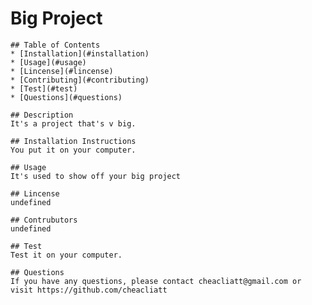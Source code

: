 # Big Project
  
    ## Table of Contents
    * [Installation](#installation)
    * [Usage](#usage)
    * [Lincense](#lincense) 
    * [Contributing](#contributing)
    * [Test](#test)
    * [Questions](#questions)  
     
    ## Description
    It's a project that's v big.

    ## Installation Instructions
    You put it on your computer.

    ## Usage
    It's used to show off your big project

    ## Lincense
    undefined

    ## Contrubutors
    undefined

    ## Test
    Test it on your computer.
    
    ## Questions
    If you have any questions, please contact cheacliatt@gmail.com or visit https://github.com/cheacliatt


